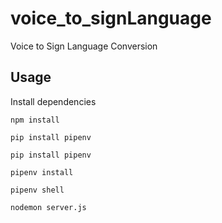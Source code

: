 
# voice_to_signLanguage
Voice to Sign Language Conversion


## Usage

Install dependencies

```
npm install
```
```
pip install pipenv
```
```
pip install pipenv
```
```
pipenv install
```
```
pipenv shell
```
```
nodemon server.js
```
